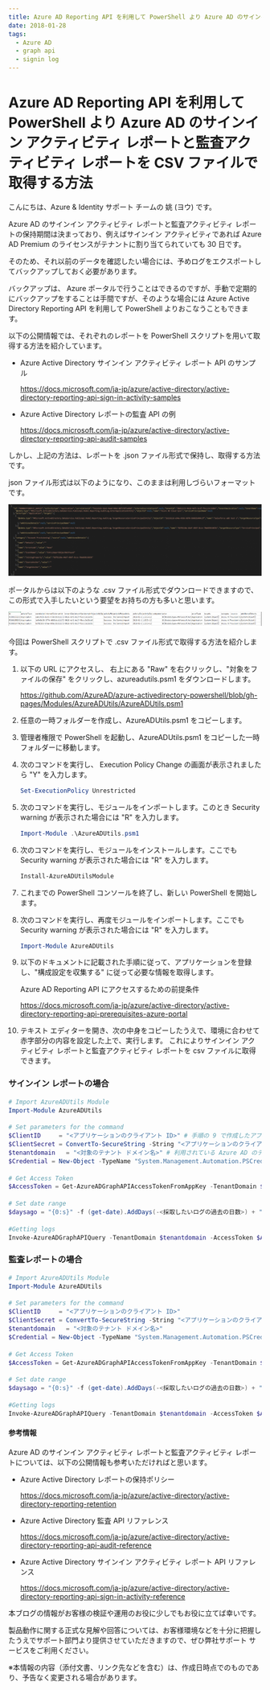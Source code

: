 ```yaml
---
title: Azure AD Reporting API を利用して PowerShell より Azure AD のサインイン アクティビティ レポートと監査アクティビティ レポートを CSV ファイルで取得する方法
date: 2018-01-28
tags:
  - Azure AD
  - graph api
  - signin log
---
```


# Azure AD Reporting API を利用して PowerShell より Azure AD のサインイン アクティビティ レポートと監査アクティビティ レポートを CSV ファイルで取得する方法

こんにちは、Azure & Identity サポート チームの 姚 (ヨウ) です。

Azure AD のサインイン アクティビティ レポートと監査アクティビティ レポートの保持期間は決まっており、例えばサインイン アクティビティであれば Azure AD Premium のライセンスがテナントに割り当てられていても 30 日です。

そのため、それ以前のデータを確認したい場合には、予めログをエクスポートしてバックアップしておく必要があります。

バックアップは、 Azure ポータルで行うことはできるのですが、手動で定期的にバックアップをすることは手間ですが、そのような場合には Azure Active Directory Reporting API を利用して PowerShell よりおこなうこともできます。

以下の公開情報では、それぞれのレポートを PowerShell スクリプトを用いて取得する方法を紹介しています。

- Azure Active Directory サインイン アクティビティ レポート API のサンプル

  https://docs.microsoft.com/ja-jp/azure/active-directory/active-directory-reporting-api-sign-in-activity-samples


- Azure Active Directory レポートの監査 API の例

  https://docs.microsoft.com/ja-jp/azure/active-directory/active-directory-reporting-api-audit-samples

しかし、上記の方法は、レポートを .json ファイル形式で保持し、取得する方法です。

json ファイル形式は以下のようになり、このままは利用しづらいフォーマットです。

![](./azure-ad-reporting-api/jasonfiles1-1024x290.png)

ポータルからは以下のような .csv ファイル形式でダウンロードできますので、この形式で入手したいという要望をお持ちの方も多いと思います。

![](./azure-ad-reporting-api/csv2.png)

今回は PowerShell スクリプトで .csv ファイル形式で取得する方法を紹介します。


1. 以下の URL にアクセスし、 右上にある "Raw" を右クリックし、"対象をファイルの保存" をクリックし、azureadutils.psm1 をダウンロードします。

   https://github.com/AzureAD/azure-activedirectory-powershell/blob/gh-pages/Modules/AzureADUtils/AzureADUtils.psm1

2. 任意の一時フォルダーを作成し、AzureADUtils.psm1 をコピーします。

3. 管理者権限で PowerShell を起動し、AzureADUtils.psm1 をコピーした一時フォルダーに移動します。

4. 次のコマンドを実行し、 Execution Policy Change の画面が表示されましたら "Y" を入力します。
   ```powershell
   Set-ExecutionPolicy Unrestricted
   ```

5. 次のコマンドを実行し、モジュールをインポートします。このとき Security warning が表示された場合には "R" を入力します。
   ```powershell
   Import-Module .\AzureADUtils.psm1
   ```

6. 次のコマンドを実行し、モジュールをインストールします。ここでも Security warning が表示された場合には "R" を入力します。
   ```powershell
   Install-AzureADUtilsModule
   ```

7. これまでの PowerShell コンソールを終了し、新しい PowerShell を開始します。

8. 次のコマンドを実行し、再度モジュールをインポートします。ここでも Security warning が表示された場合には "R" を入力します。
   ```powershell
   Import-Module AzureADUtils
   ```

9. 以下のドキュメントに記載された手順に従って、アプリケーションを登録し、"構成設定を収集する" に従って必要な情報を取得します。

   Azure AD Reporting API にアクセスするための前提条件

   https://docs.microsoft.com/ja-jp/azure/active-directory/active-directory-reporting-api-prerequisites-azure-portal

10. テキスト エディターを開き、次の中身をコピーしたうえで、環境に合わせて赤字部分の内容を設定した上で、実行します。
これによりサインイン アクティビティ レポートと監査アクティビティ レポートを csv ファイルに取得できます。

### サインイン レポートの場合

```powershell
# Import AzureADUtils Module
Import-Module AzureADUtils

# Set parameters for the command
$ClientID     = "<アプリケーションのクライアント ID>" # 手順の 9 で作成したアプリケーションのクライアント ID です。
$ClientSecret = ConvertTo-SecureString -String "<アプリケーションのクライアント シークレット>" -AsPlainText -Force  # 手順の 9 で作成したアプリケーションのクライアント シークレットです。
$tenantdomain   = "<対象のテナント ドメイン名>" # 利用されている Azure AD のテナント名です。例えば contoso.onmicrosoft.com です。
$Credential = New-Object -TypeName "System.Management.Automation.PSCredential" -ArgumentList $ClientID, $ClientSecret

# Get Access Token
$AccessToken = Get-AzureADGraphAPIAccessTokenFromAppKey -TenantDomain $tenantdomain -ClientCredential $Credential

# Set date range
$daysago = "{0:s}" -f (get-date).AddDays(-<採取したいログの過去の日数>) + "Z"  # 例えば過去 30 日のデータを取得したい場合には $daysago = "{0:s}" -f (get-date).AddDays(-30) + "Z" とします。

#Getting logs
Invoke-AzureADGraphAPIQuery -TenantDomain $tenantdomain -AccessToken $AccessToken -GraphQuery "/activities/signinEvents?api-version=beta&`$filter=signinDateTime gt $daysago" | Export-Csv -Path "<出力ファイルのファイル名>.csv"
```

### 監査レポートの場合

```powershell
# Import AzureADUtils Module
Import-Module AzureADUtils

# Set parameters for the command
$ClientID     = "<アプリケーションのクライアント ID>"
$ClientSecret = ConvertTo-SecureString -String "<アプリケーションのクライアント シークレット>" -AsPlainText -Force
$tenantdomain   = "<対象のテナント ドメイン名>"
$Credential = New-Object -TypeName "System.Management.Automation.PSCredential" -ArgumentList $ClientID, $ClientSecret

# Get Access Token
$AccessToken = Get-AzureADGraphAPIAccessTokenFromAppKey -TenantDomain $tenantdomain -ClientCredential $Credential

# Set date range
$daysago = "{0:s}" -f (get-date).AddDays(-<採取したいログの過去の日数>) + "Z"

#Getting logs
Invoke-AzureADGraphAPIQuery -TenantDomain $tenantdomain -AccessToken $AccessToken -GraphQuery "/activities/audit?api-version=beta&`$filter=activityDate gt $daysago" | Export-Csv -Path "<出力ファイルのファイル名>.csv"
```

#### 参考情報

Azure AD のサインイン アクティビティ レポートと監査アクティビティ レポートについては、以下の公開情報も参考いただければと思います。

- Azure Active Directory レポートの保持ポリシー

    https://docs.microsoft.com/ja-jp/azure/active-directory/active-directory-reporting-retention

- Azure Active Directory 監査 API リファレンス

    https://docs.microsoft.com/ja-jp/azure/active-directory/active-directory-reporting-api-audit-reference

- Azure Active Directory サインイン アクティビティ レポート API リファレンス

    https://docs.microsoft.com/ja-jp/azure/active-directory/active-directory-reporting-api-sign-in-activity-reference

本ブログの情報がお客様の検証や運用のお役に少しでもお役に立てば幸いです。

製品動作に関する正式な見解や回答については、お客様環境などを十分に把握したうえでサポート部門より提供させていただきますので、ぜひ弊社サポート サービスをご利用ください。

※本情報の内容（添付文書、リンク先などを含む）は、作成日時点でのものであり、予告なく変更される場合があります。
